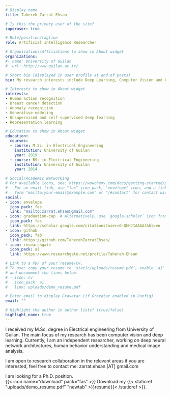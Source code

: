 ```yaml
---
# Display name
title: Tahereh Zarrat Ehsan

# Is this the primary user of the site?
superuser: true

# Role/position/tagline
role: Artificial Intelligence Researcher

# Organizations/Affiliations to show in About widget
organizations:
#- name: University of Guilan
#  url: http://www.guilan.ac.ir/

# Short bio (displayed in user profile at end of posts)
bio: My research interests include Deep Learning, Computer Vision and Unsupervised Networks.

# Interests to show in About widget
interests:
- Human action recognition
- Breast cancer detection
- Anomaly recognition 
- Generative modeling 
- Unsupervised and self-supervised deep learning
- Representation learning

# Education to show in About widget
education:
  courses:
  - course: M.Sc. in Electrical Engineering
    institution: University of Guilan
    year: 2019
  - course: BSc in Electrical Engineering
    institution: University of Guilan
    year: 2014

# Social/Academic Networking
# For available icons, see: https://wowchemy.com/docs/getting-started/page-builder/#icons
#   For an email link, use "fas" icon pack, "envelope" icon, and a link in the
#   form "mailto:your-email@example.com" or "/#contact" for contact widget.
social:
- icon: envelope
  icon_pack: fas
  link: "mailto:zarrat.ehsan@gmail.com"
- icon: graduation-cap  # Alternatively, use `google-scholar` icon from `ai` icon pack
  icon_pack: fas
  link: https://scholar.google.com/citations?user=0-QhHJIAAAAJ&hl=en
- icon: github
  icon_pack: fab
  link: https://github.com/TaherehZarratEhsan/
- icon: researchgate
  icon_pack: ai
  link: https://www.researchgate.net/profile/Tahereh-Ehsan

# Link to a PDF of your resume/CV.
# To use: copy your resume to `static/uploads/resume.pdf`, enable `ai` icons in `params.toml`, 
# and uncomment the lines below.
# - icon: cv
#   icon_pack: ai
#   link: uploads/demo_resume.pdf

# Enter email to display Gravatar (if Gravatar enabled in Config)
email: ""

# Highlight the author in author lists? (true/false)
highlight_name: true
---
```


I received my M.Sc. degree in Electrical engineering from University of Guilan. The main focus of my research has been computer vision and deep learning. Currently, I am an independent researcher, working on deep neural network architectures, human behavior understanding and medical image analysis. 

I am open to research collaboration in the relevant areas if you are interested, feel free to contact me: zarrat.ehsan [AT] gmail.com

I am looking for a Ph.D. position.  
{{< icon name="download" pack="fas" >}} Download my {{< staticref "uploads/demo_resume.pdf" "newtab" >}}resumé{{< /staticref >}}.
